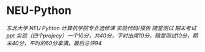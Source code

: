 # NEU-Python
 *东北大学 NEU Pyhton 计算机学院专业选修课 实验代码/报告 随堂测试 期末考试 ppt* 
 *实验（四个projecy）一个10分，共40分，平时出席10分，随堂测试10分，期末40分，平时的60分拿满，最后总评94*

